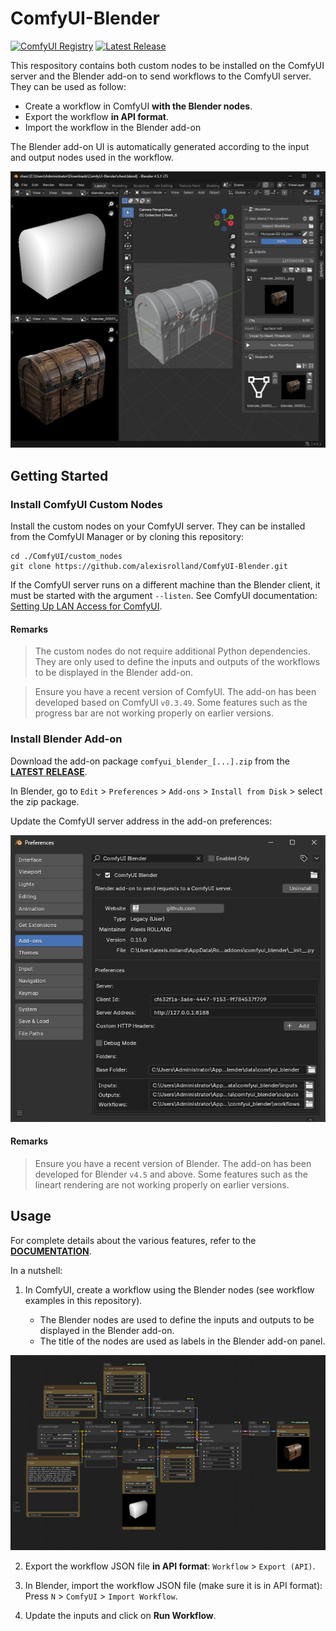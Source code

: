 # ComfyUI-Blender

[![ComfyUI Registry](https://img.shields.io/badge/comfyui-registry-grey?labelColor=blue)](https://registry.comfy.org/nodes/comfyui-blender)
[![Latest Release](https://img.shields.io/github/v/release/alexisrolland/ComfyUI-Blender)](https://github.com/alexisrolland/ComfyUI-Blender/releases/latest)

This respository contains both custom nodes to be installed on the ComfyUI server and the Blender add-on to send workflows to the ComfyUI server. They can be used as follow:

* Create a workflow in ComfyUI **with the Blender nodes**.
* Export the workflow **in API format**.
* Import the workflow in the Blender add-on

The Blender add-on UI is automatically generated according to the input and output nodes used in the workflow.

![Screenshot Blender](./screenshot_blender.jpg)

## Getting Started

### Install ComfyUI Custom Nodes

Install the custom nodes on your ComfyUI server. They can be installed from the ComfyUI Manager or by cloning this repository:

```shell
cd ./ComfyUI/custom_nodes
git clone https://github.com/alexisrolland/ComfyUI-Blender.git
```

If the ComfyUI server runs on a different machine than the Blender client, it must be started with the argument `--listen`. See ComfyUI documentation: [Setting Up LAN Access for ComfyUI](https://docs.comfy.org/installation/comfyui_portable_windows#2-setting-up-lan-access-for-comfyui-portable).

#### Remarks

> The custom nodes do not require additional Python dependencies. They are only used to define the inputs and outputs of the workflows to be displayed in the Blender add-on.

> Ensure you have a recent version of ComfyUI. The add-on has been developed based on ComfyUI `v0.3.49`. Some features such as the progress bar are not working properly on earlier versions.

### Install Blender Add-on

Download the add-on package `comfyui_blender_[...].zip` from the **[LATEST RELEASE](https://github.com/alexisrolland/ComfyUI-Blender/releases)**.

In Blender, go to `Edit` > `Preferences` > `Add-ons` > `Install from Disk` > select the zip package.

Update the ComfyUI server address in the add-on preferences:

![Screenshot Preferences](./screenshot_blender_preferences.jpg)

#### Remarks

> Ensure you have a recent version of Blender. The add-on has been developed for Blender `v4.5` and above. Some features such as the lineart rendering are not working properly on earlier versions.

## Usage

For complete details about the various features, refer to the **[DOCUMENTATION](https://github.com/alexisrolland/ComfyUI-Blender/wiki)**.

In a nutshell:

1. In ComfyUI, create a workflow using the Blender nodes (see workflow examples in this repository).

    * The Blender nodes are used to define the inputs and outputs to be displayed in the Blender add-on.
    * The title of the nodes are used as labels in the Blender add-on panel.

![Screenshot ComfyUI](./screenshot_comfyui.png)

2. Export the workflow JSON file **in API format**: `Workflow` > `Export (API)`.

3. In Blender, import the workflow JSON file (make sure it is in API format): Press `N` > `ComfyUI` > `Import Workflow`.

4. Update the inputs and click on **Run Workflow**.
